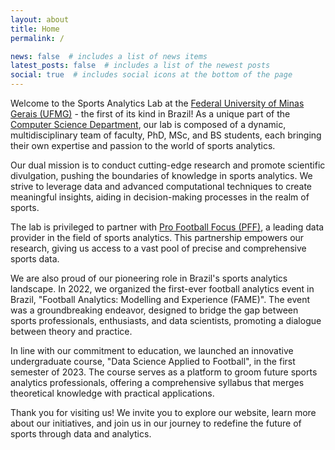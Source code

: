 ```yaml
---
layout: about
title: Home
permalink: /

news: false  # includes a list of news items
latest_posts: false  # includes a list of the newest posts
social: true  # includes social icons at the bottom of the page
---
```


Welcome to the Sports Analytics Lab at the <a href='https://ufmg.br/'>Federal University of Minas Gerais (UFMG)</a> - the first of its kind in Brazil! As a unique part of the <a href='https://dcc.ufmg.br/'>Computer Science Department</a>, our lab is composed of a dynamic, multidisciplinary team of faculty, PhD, MSc, and BS students, each bringing their own expertise and passion to the world of sports analytics.

Our dual mission is to conduct cutting-edge research and promote scientific divulgation, pushing the boundaries of knowledge in sports analytics. We strive to leverage data and advanced computational techniques to create meaningful insights, aiding in decision-making processes in the realm of sports. 

The lab is privileged to partner with <a href='https://www.pff.com/'>Pro Football Focus (PFF)</a>, a leading data provider in the field of sports analytics. This partnership empowers our research, giving us access to a vast pool of precise and comprehensive sports data. 

We are also proud of our pioneering role in Brazil's sports analytics landscape. In 2022, we organized the first-ever football analytics event in Brazil, "Football Analytics: Modelling and Experience (FAME)". The event was a groundbreaking endeavor, designed to bridge the gap between sports professionals, enthusiasts, and data scientists, promoting a dialogue between theory and practice.

In line with our commitment to education, we launched an innovative undergraduate course, "Data Science Applied to Football", in the first semester of 2023. The course serves as a platform to groom future sports analytics professionals, offering a comprehensive syllabus that merges theoretical knowledge with practical applications.

Thank you for visiting us! We invite you to explore our website, learn more about our initiatives, and join us in our journey to redefine the future of sports through data and analytics.